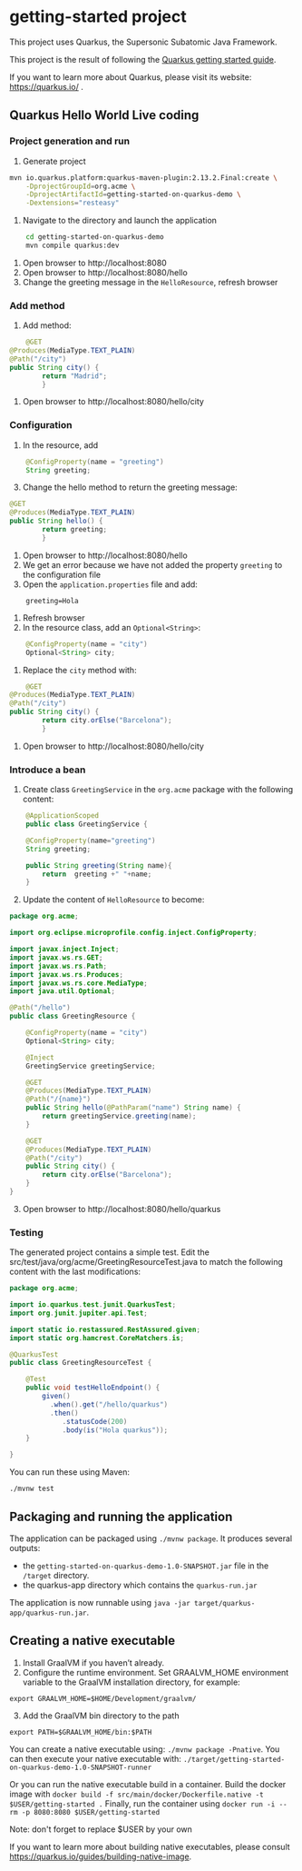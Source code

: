 # getting-started project

This project uses Quarkus, the Supersonic Subatomic Java Framework.

This project is the result of following the [Quarkus getting started guide](https://quarkus.io/guides/getting-started).

If you want to learn more about Quarkus, please visit its website: https://quarkus.io/ .

## Quarkus Hello World Live coding
### Project generation and run

1. Generate project
```bash
mvn io.quarkus.platform:quarkus-maven-plugin:2.13.2.Final:create \
    -DprojectGroupId=org.acme \
    -DprojectArtifactId=getting-started-on-quarkus-demo \
    -Dextensions="resteasy"

```
1. Navigate to the directory and launch the application
```bash
    cd getting-started-on-quarkus-demo
    mvn compile quarkus:dev
```
1. Open browser to http://localhost:8080
1. Open browser to http://localhost:8080/hello
1. Change the greeting message in the `HelloResource`, refresh browser

### Add method

1. Add method:
```java
    @GET
@Produces(MediaType.TEXT_PLAIN)
@Path("/city")
public String city() {
        return "Madrid";
        }
```
1. Open browser to http://localhost:8080/hello/city

### Configuration

1. In the resource, add
```java
    @ConfigProperty(name = "greeting")
    String greeting;
```
3. Change the hello method to return the greeting message:
```java
@GET
@Produces(MediaType.TEXT_PLAIN)
public String hello() {
        return greeting;
        }
```    
1. Open browser to http://localhost:8080/hello
1. We get an error because we have not added the property `greeting` to the configuration file
1. Open the `application.properties` file and add:
```properties
    greeting=Hola
``` 
1. Refresh browser
1. In the resource class, add an `Optional<String>`:
```java
    @ConfigProperty(name = "city") 
    Optional<String> city;
```
1. Replace the `city` method with:
```java
    @GET
@Produces(MediaType.TEXT_PLAIN)
@Path("/city")
public String city() {
        return city.orElse("Barcelona");
        }
```
1. Open browser to http://localhost:8080/hello/city

### Introduce a bean

1. Create class `GreetingService` in the `org.acme` package with the following content:
```java
    @ApplicationScoped
    public class GreetingService {

    @ConfigProperty(name="greeting")
    String greeting;

    public String greeting(String name){
        return  greeting +" "+name;
    }
```            
2. Update the content of `HelloResource` to become:
```java
package org.acme;

import org.eclipse.microprofile.config.inject.ConfigProperty;

import javax.inject.Inject;
import javax.ws.rs.GET;
import javax.ws.rs.Path;
import javax.ws.rs.Produces;
import javax.ws.rs.core.MediaType;
import java.util.Optional;

@Path("/hello")
public class GreetingResource {

    @ConfigProperty(name = "city")
    Optional<String> city;

    @Inject
    GreetingService greetingService;

    @GET
    @Produces(MediaType.TEXT_PLAIN)
    @Path("/{name}")
    public String hello(@PathParam("name") String name) {
        return greetingService.greeting(name);
    }

    @GET
    @Produces(MediaType.TEXT_PLAIN)
    @Path("/city")
    public String city() {
        return city.orElse("Barcelona");
    }
}
```    
3. Open browser to http://localhost:8080/hello/quarkus

### Testing

The generated project contains a simple test. Edit the src/test/java/org/acme/GreetingResourceTest.java to match the following content with the last modifications:

```java
package org.acme;

import io.quarkus.test.junit.QuarkusTest;
import org.junit.jupiter.api.Test;

import static io.restassured.RestAssured.given;
import static org.hamcrest.CoreMatchers.is;

@QuarkusTest
public class GreetingResourceTest {

    @Test
    public void testHelloEndpoint() {
        given()
          .when().get("/hello/quarkus")
          .then()
             .statusCode(200)
             .body(is("Hola quarkus"));
    }

}
```
You can run these using Maven:

```shell
./mvnw test
```

## Packaging and running the application

The application can be packaged using `./mvnw package`.
It produces several outputs:
- the `getting-started-on-quarkus-demo-1.0-SNAPSHOT.jar` file in the `/target` directory.
- the quarkus-app directory which contains the `quarkus-run.jar`

The application is now runnable using `java -jar target/quarkus-app/quarkus-run.jar`.

## Creating a native executable

1. Install GraalVM if you haven’t already.
2. Configure the runtime environment. Set GRAALVM_HOME environment variable to the GraalVM installation directory, for example:
```shell
export GRAALVM_HOME=$HOME/Development/graalvm/
```
3. Add the GraalVM bin directory to the path
```shell
export PATH=$GRAALVM_HOME/bin:$PATH
```

You can create a native executable using: `./mvnw package -Pnative`.
You can then execute your native executable with: `./target/getting-started-on-quarkus-demo-1.0-SNAPSHOT-runner`

Or you can run the native executable build in a container.
Build the docker image with `docker build -f src/main/docker/Dockerfile.native -t $USER/getting-started .`
Finally, run the container using `docker run -i --rm -p 8080:8080 $USER/getting-started`

Note: don't forget to replace $USER by your own

If you want to learn more about building native executables, please consult https://quarkus.io/guides/building-native-image.